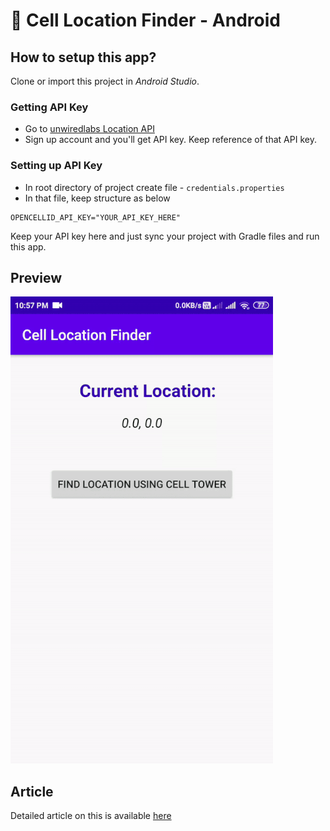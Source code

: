 # 📶 Cell Location Finder - Android 

## How to setup this app?
Clone or import this project in *Android Studio*.

### Getting API Key
- Go to [unwiredlabs Location API](https://unwiredlabs.com/trial)
- Sign up account and you'll get API key. Keep reference of that API key.

### Setting up API Key
- In root directory of project create file - `credentials.properties`
- In that file, keep structure as below

``` 
OPENCELLID_API_KEY="YOUR_API_KEY_HERE"
```

Keep your API key here and just sync your project with Gradle files and run this app.

## Preview
![](screenshot/app.gif)

## Article
Detailed article on this is available [here](#)
